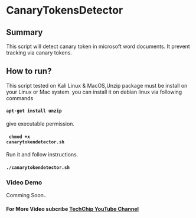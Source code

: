 # CanaryTokensDetector
## Summary
This script will detect canary token in microsoft word documents. It prevent tracking via canary tokens.
## How to run?
This script tested on Kali Linux & MacOS,Unzip package must be install on your Linux or Mac system. you can install it on debian linux via following commands
#### <code>apt-get install unzip</code>
give executable permission.
#### <code> chmod +x canarytokendetector.sh</code>
Run it and follow instructions.
#### <code>./canarytokendetector.sh</code>
### Video Demo
Comming Soon..
#### For More Video subcribe <a href="http://youtube.com/techchipnet">TechChip YouTube Channel</a>
